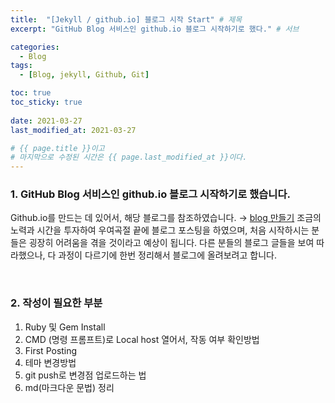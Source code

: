 ```yaml
---
title:  "[Jekyll / github.io] 블로그 시작 Start" # 제목
excerpt: "GitHub Blog 서비스인 github.io 블로그 시작하기로 했다." # 서브

categories:
  - Blog
tags:
  - [Blog, jekyll, Github, Git]

toc: true
toc_sticky: true
 
date: 2021-03-27
last_modified_at: 2021-03-27

# {{ page.title }}이고
# 마지막으로 수정된 시간은 {{ page.last_modified_at }}이다.
---
```


### 1. GitHub Blog 서비스인 github.io 블로그 시작하기로 했습니다.

Github.io를 만드는 데 있어서, 해당 블로그를 참조하였습니다. → [blog 만들기](https://devinlife.com/howto/)
조금의 노력과 시간을 투자하여 우여곡절 끝에 블로그 포스팅을 하였으며, 처음 시작하시는 분들은 굉장히 어려움을 겪을 것이라고 예상이 됩니다.
다른 분들의 블로그 글들을 보여 따라했으나, 다 과정이 다르기에 한번 정리해서 블로그에 올려보려고 합니다.

<br>

### 2. 작성이 필요한 부분  
  1. Ruby 및 Gem Install  
  2. CMD (명령 프롬프트)로 Local host 열어서, 작동 여부 확인방법  
  3. First Posting  
  4. 테마 변경방법  
  5. git push로 변경점 업로드하는 법  
  6. md(마크다운 문법) 정리  
  